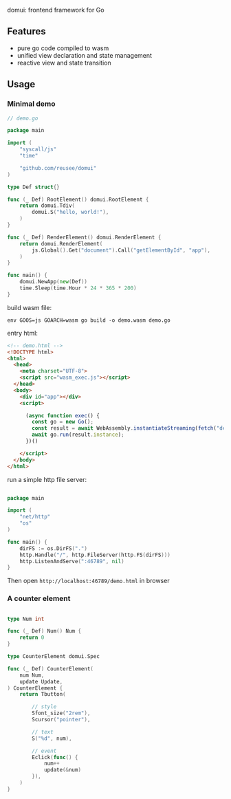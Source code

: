 domui: frontend framework for Go

## Features

* pure go code compiled to wasm
* unified view declaration and state management
* reactive view and state transition

## Usage

### Minimal demo

```go
// demo.go

package main

import (
	"syscall/js"
	"time"

	"github.com/reusee/domui"
)

type Def struct{}

func (_ Def) RootElement() domui.RootElement {
	return domui.Tdiv(
		domui.S("hello, world!"),
	)
}

func (_ Def) RenderElement() domui.RenderElement {
	return domui.RenderElement(
		js.Global().Get("document").Call("getElementById", "app"),
	)
}

func main() {
	domui.NewApp(new(Def))
	time.Sleep(time.Hour * 24 * 365 * 200)
}

```

build wasm file:

```
env GOOS=js GOARCH=wasm go build -o demo.wasm demo.go
```

entry html:

```html
<!-- demo.html -->
<!DOCTYPE html>
<html>
  <head>
    <meta charset="UTF-8">
    <script src="wasm_exec.js"></script>
  </head>
  <body>
    <div id="app"></div>
    <script>

      (async function exec() {
        const go = new Go();
        const result = await WebAssembly.instantiateStreaming(fetch("demo.wasm"), go.importObject);
        await go.run(result.instance);
      })()

    </script>
  </body>
</html>

```

run a simple http file server:

```go

package main

import (
	"net/http"
	"os"
)

func main() {
	dirFS := os.DirFS(".")
	http.Handle("/", http.FileServer(http.FS(dirFS)))
	http.ListenAndServe(":46789", nil)
}

```

Then open `http://localhost:46789/demo.html` in browser 

### A counter element

```go

type Num int

func (_ Def) Num() Num {
	return 0
}

type CounterElement domui.Spec

func (_ Def) CounterElement(
	num Num,
	update Update,
) CounterElement {
	return Tbutton(

		// style
		Sfont_size("2rem"),
		Scursor("pointer"),

		// text
		S("%d", num),

		// event
		Eclick(func() {
			num++
			update(&num)
		}),
	)
}


```
